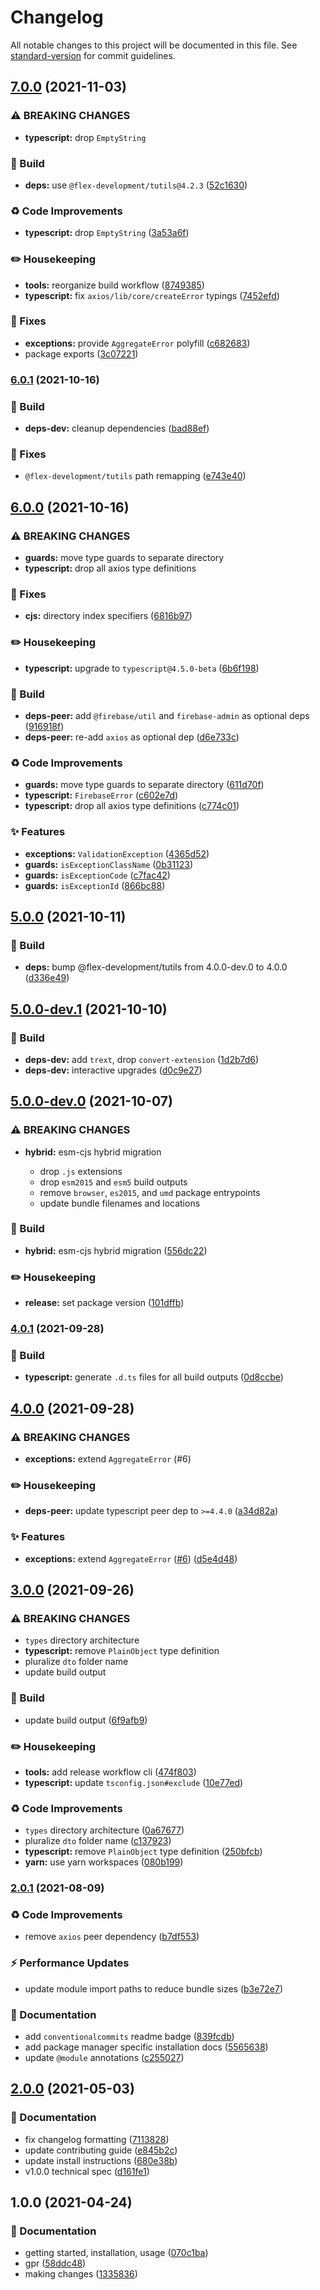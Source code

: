 # Changelog

All notable changes to this project will be documented in this file. See [standard-version](https://github.com/conventional-changelog/standard-version) for commit guidelines.

## [7.0.0](https://github.com/flex-development/exceptions/compare/exceptions@6.0.1...exceptions@7.0.0) (2021-11-03)


### ⚠ BREAKING CHANGES

* **typescript:** drop `EmptyString`

### :hammer: Build

* **deps:** use `@flex-development/tutils@4.2.3` ([52c1630](https://github.com/flex-development/exceptions/commit/52c1630e05b583de090b7ed91855aa6483ec151b))


### :recycle: Code Improvements

* **typescript:** drop `EmptyString` ([3a53a6f](https://github.com/flex-development/exceptions/commit/3a53a6f3c2efd58ee7b1a72f94b15f43d288e3a6))


### :pencil2: Housekeeping

* **tools:** reorganize build workflow ([8749385](https://github.com/flex-development/exceptions/commit/8749385518d2acb0b0d3537ccdc076d922540205))
* **typescript:** fix `axios/lib/core/createError` typings ([7452efd](https://github.com/flex-development/exceptions/commit/7452efd0b4146018761bb277a6b4c756a13d9eeb))


### :bug: Fixes

* **exceptions:** provide `AggregateError` polyfill ([c682683](https://github.com/flex-development/exceptions/commit/c682683e579bb6b1de1fa58ef1e9b1f60fe2c307))
* package exports ([3c07221](https://github.com/flex-development/exceptions/commit/3c07221b381aef7875df9bf0d194f3f6e8b3f02d))

### [6.0.1](https://github.com/flex-development/exceptions/compare/exceptions@6.0.0...exceptions@6.0.1) (2021-10-16)


### :hammer: Build

* **deps-dev:** cleanup dependencies ([bad88ef](https://github.com/flex-development/exceptions/commit/bad88ef820b99f3cdbdb157665e50175cd1b92d3))


### :bug: Fixes

* `@flex-development/tutils` path remapping ([e743e40](https://github.com/flex-development/exceptions/commit/e743e40e67eeef2a15c9dbaf8a42eadb055495b2))

## [6.0.0](https://github.com/flex-development/exceptions/compare/exceptions@5.0.0...exceptions@6.0.0) (2021-10-16)


### ⚠ BREAKING CHANGES

* **guards:** move type guards to separate directory
* **typescript:** drop all axios type definitions

### :bug: Fixes

* **cjs:** directory index specifiers ([6816b97](https://github.com/flex-development/exceptions/commit/6816b97d92b4a343db4911ae35beb88e0db89905))


### :pencil2: Housekeeping

* **typescript:** upgrade to `typescript@4.5.0-beta` ([6b6f198](https://github.com/flex-development/exceptions/commit/6b6f198f889d05958ec1259fe086a0a782ef1352))


### :hammer: Build

* **deps-peer:** add `@firebase/util` and `firebase-admin` as optional deps ([916918f](https://github.com/flex-development/exceptions/commit/916918fa45cfc7d70f775b60de5fc03ae6f9ebfc))
* **deps-peer:** re-add `axios` as optional dep ([d6e733c](https://github.com/flex-development/exceptions/commit/d6e733c4318f9f25985335a14ff6cd82b27e54b2))


### :recycle: Code Improvements

* **guards:** move type guards to separate directory ([611d70f](https://github.com/flex-development/exceptions/commit/611d70f9983b6e86bdff0dabd5ff77de2fdf73a7))
* **typescript:** `FirebaseError` ([c602e7d](https://github.com/flex-development/exceptions/commit/c602e7d00c981afa24d750bb67005afa44465966))
* **typescript:** drop all axios type definitions ([c774c01](https://github.com/flex-development/exceptions/commit/c774c01e6a528a269214ddcdac99c72b257ad3ba))


### :sparkles: Features

* **exceptions:** `ValidationException` ([4365d52](https://github.com/flex-development/exceptions/commit/4365d52e6199b5da9abc36172121ff84fbca9e42))
* **guards:** `isExceptionClassName` ([0b31123](https://github.com/flex-development/exceptions/commit/0b31123d13a6364a3048af9ea98fc09b55d4b096))
* **guards:** `isExceptionCode` ([c7fac42](https://github.com/flex-development/exceptions/commit/c7fac420b02d692918481ad114d81481fa7b1743))
* **guards:** `isExceptionId` ([866bc88](https://github.com/flex-development/exceptions/commit/866bc88e74e8322831151fec32844d4b9941e313))

## [5.0.0](https://github.com/flex-development/exceptions/compare/exceptions@5.0.0-dev.1...exceptions@5.0.0) (2021-10-11)


### :hammer: Build

* **deps:** bump @flex-development/tutils from 4.0.0-dev.0 to 4.0.0 ([d336e49](https://github.com/flex-development/exceptions/commit/d336e49b79a90d4473e1b5b68341c67e9472f969))


## [5.0.0-dev.1](https://github.com/flex-development/exceptions/compare/exceptions@5.0.0-dev.0...exceptions@5.0.0-dev.1) (2021-10-10)


### :hammer: Build

* **deps-dev:** add `trext`, drop `convert-extension` ([1d2b7d6](https://github.com/flex-development/exceptions/commit/1d2b7d67f0857e4c12a92b5179b008e54ea953fe))
* **deps-dev:** interactive upgrades ([d0c9e27](https://github.com/flex-development/exceptions/commit/d0c9e27e66566692965f404c9d03163b23cc052f))

## [5.0.0-dev.0](https://github.com/flex-development/exceptions/compare/exceptions@4.0.1...exceptions@5.0.0-dev.0) (2021-10-07)


### ⚠ BREAKING CHANGES

* **hybrid:** esm-cjs hybrid migration

  - drop `.js` extensions
  - drop `esm2015` and `esm5` build outputs
  - remove `browser`, `es2015`, and `umd` package entrypoints
  - update bundle filenames and locations

### :hammer: Build

* **hybrid:** esm-cjs hybrid migration ([556dc22](https://github.com/flex-development/exceptions/commit/556dc220bbb1aa3d129bfcae73460d11b4ef8ed1))


### :pencil2: Housekeeping

* **release:** set package version ([101dffb](https://github.com/flex-development/exceptions/commit/101dffb949a701bd91e33f2783c12659a6a628e9))

### [4.0.1](https://github.com/flex-development/exceptions/compare/exceptions@4.0.0...exceptions@4.0.1) (2021-09-28)


### :hammer: Build

* **typescript:** generate `.d.ts` files for all build outputs ([0d8ccbe](https://github.com/flex-development/exceptions/commit/0d8ccbeea5887e3ade31294345d6e9135abf85f2))


## [4.0.0](https://github.com/flex-development/exceptions/compare/exceptions@3.0.0...exceptions@4.0.0) (2021-09-28)


### ⚠ BREAKING CHANGES

* **exceptions:** extend `AggregateError` (#6)

### :pencil2: Housekeeping

* **deps-peer:** update typescript peer dep to `>=4.4.0` ([a34d82a](https://github.com/flex-development/exceptions/commit/a34d82ac8766a0b07038eb45ea7586b3f67ab4f5))


### :sparkles: Features

* **exceptions:** extend `AggregateError` ([#6](https://github.com/flex-development/exceptions/issues/6)) ([d5e4d48](https://github.com/flex-development/exceptions/commit/d5e4d4881eadca1d2a6b8bab02209c045c3f41c1))

## [3.0.0](https://github.com/flex-development/exceptions/compare/exceptions@2.0.1...exceptions@3.0.0) (2021-09-26)


### ⚠ BREAKING CHANGES

* `types` directory architecture
* **typescript:** remove `PlainObject` type definition
* pluralize `dto` folder name
* update build output

### :hammer: Build

* update build output ([6f9afb9](https://github.com/flex-development/exceptions/commit/6f9afb93bb8c6680ca2c492a8e67916f0d07ff51))


### :pencil2: Housekeeping

* **tools:** add release workflow cli ([474f803](https://github.com/flex-development/exceptions/commit/474f8036f436c8c9f9efd021ad8f950950131fb4))
* **typescript:** update `tsconfig.json#exclude` ([10e77ed](https://github.com/flex-development/exceptions/commit/10e77ed2fce890a709efb5ee7dcd0d098d333ea5))


### :recycle: Code Improvements

* `types` directory architecture ([0a67677](https://github.com/flex-development/exceptions/commit/0a67677d4c4970d4d87f0fa49700286b9cc9ee5b))
* pluralize `dto` folder name ([c137923](https://github.com/flex-development/exceptions/commit/c137923dc2cdff44c0fd8e70b31ef127f3cd42ef))
* **typescript:** remove `PlainObject` type definition ([250bfcb](https://github.com/flex-development/exceptions/commit/250bfcbe0de3df975d8f41ea3e5b5947a37865ef))
* **yarn:** use yarn workspaces ([080b199](https://github.com/flex-development/exceptions/commit/080b1991e6d8e240fb5b3c4918cb0d6236294edc))

### [2.0.1](https://github.com/flex-development/exceptions/compare/v2.0.0...v2.0.1) (2021-08-09)


### :recycle: Code Improvements

* remove `axios` peer dependency ([b7df553](https://github.com/flex-development/exceptions/commit/b7df553e642c47eb2d71bfc085b5b37c585bd83d))


### :zap: Performance Updates

* update module import paths to reduce bundle sizes ([b3e72e7](https://github.com/flex-development/exceptions/commit/b3e72e70937150512ae81b1a22b6480757a4d86a))


### :book: Documentation

* add `conventionalcommits` readme badge ([839fcdb](https://github.com/flex-development/exceptions/commit/839fcdbbdcb3059c905aa461bd19454405cdc8eb))
* add package manager specific installation docs ([5565638](https://github.com/flex-development/exceptions/commit/55656389ce0729ed31b60f829956e02cdbe31451))
* update `@module` annotations ([c255027](https://github.com/flex-development/exceptions/commit/c2550275bc9c116990d35ff7164773b4f0e83521))

## [2.0.0](https://github.com/flex-development/exceptions/compare/v1.0.0...v2.0.0) (2021-05-03)


### :book: Documentation

* fix changelog formatting ([7113828](https://github.com/flex-development/exceptions/commit/7113828bc19f3aa542f1579b65a543a652168a54))
* update contributing guide ([e845b2c](https://github.com/flex-development/exceptions/commit/e845b2ccea3a1a16af80b4b4a4c9092b2ea073ff))
* update install instructions ([680e38b](https://github.com/flex-development/exceptions/commit/680e38b1538ac9680cb920676eaa0a046b516e9e))
* v1.0.0 technical spec ([d161fe1](https://github.com/flex-development/exceptions/commit/d161fe1c99a99a9852a87600278200f222b755cc))

## 1.0.0 (2021-04-24)


### :book: Documentation

* getting started, installation, usage ([070c1ba](https://github.com/flex-development/exceptions/commit/070c1ba09b117c94c3402c37c007fc4c22533aa1))
* gpr ([58ddc48](https://github.com/flex-development/exceptions/commit/58ddc482838a9e03e264ae5406a0a9e7807e1134))
* making changes ([1335836](https://github.com/flex-development/exceptions/commit/13358369e1d98dc7a90b7ab23418dbfeb2aa8ba0))
